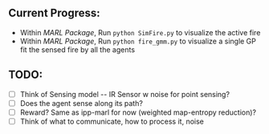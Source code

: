 ## Current Progress:
- Within _MARL Package_, Run `python SimFire.py` to visualize the active fire
- Within _MARL Package_, Run `python fire_gmm.py` to visualize a single GP fit the sensed fire by all the agents

## TODO:
- [ ] Think of Sensing model -- IR Sensor w noise for point sensing?
- [ ] Does the agent sense along its path?
- [ ] Reward? Same as ipp-marl for now (weighted map-entropy reduction)?
- [ ] Think of what to communicate, how to process it, noise
